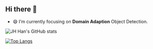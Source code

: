 ## Hi there 👋

<!--
**h751410234/h751410234** is a ✨ _special_ ✨ repository because its `README.md` (this file) appears on your GitHub profile.

Here are some ideas to get you started:

- 🔭 I’m currently working on ...
- 🌱 I’m currently learning ...
- 👯 I’m looking to collaborate on ...
- 🤔 I’m looking for help with ...
- 💬 Ask me about ...
- 📫 How to reach me: ...
- 😄 Pronouns: ...
- ⚡ Fun fact: ...
-->

- 😄 I’m currently focusing on **Domain Adaption** Object Detection.


![JH Han's GitHub stats](https://github-readme-stats.vercel.app/api?username=h751410234&show_icons=true&theme=tokyonight)

[![Top Langs](https://github-readme-stats.vercel.app/api/top-langs/?username=h751410234&layout=compact)](https://github.com/h751410234/github-readme-stats)



